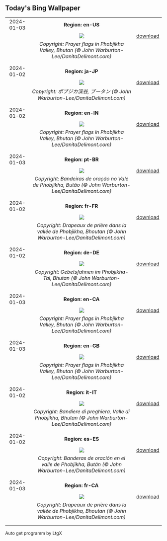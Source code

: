 ## Today's Bing Wallpaper
|      |      |      |
| :----: | :----: | :----: |
|2024-01-03|**Region: en-US**||
||![](https://www.bing.com/th?id=OHR.BhutanSolstice_EN-US7410762908_UHD.jpg&pid=hp&w=1152&h=648&rs=1&c=4)| [download](https://www.bing.com/th?id=OHR.BhutanSolstice_EN-US7410762908_UHD.jpg)|
||*Copyright: Prayer flags in Phobjikha Valley, Bhutan (© John Warburton-Lee/DanitaDelimont.com)*
||
|||
|2024-01-02|**Region: ja-JP**||
||![](https://www.bing.com/th?id=OHR.BhutanSolstice_JA-JP1805849873_UHD.jpg&pid=hp&w=1152&h=648&rs=1&c=4)| [download](https://www.bing.com/th?id=OHR.BhutanSolstice_JA-JP1805849873_UHD.jpg)|
||*Copyright: ポブジカ渓谷, ブータン (© John Warburton-Lee/DanitaDelimont.com)*
||
|||
|2024-01-02|**Region: en-IN**||
||![](https://www.bing.com/th?id=OHR.BhutanSolstice_EN-IN4523335748_UHD.jpg&pid=hp&w=1152&h=648&rs=1&c=4)| [download](https://www.bing.com/th?id=OHR.BhutanSolstice_EN-IN4523335748_UHD.jpg)|
||*Copyright: Prayer flags in Phobjikha Valley, Bhutan (© John Warburton-Lee/DanitaDelimont.com)*
||
|||
|2024-01-03|**Region: pt-BR**||
||![](https://www.bing.com/th?id=OHR.BhutanSolstice_PT-BR0103911356_UHD.jpg&pid=hp&w=1152&h=648&rs=1&c=4)| [download](https://www.bing.com/th?id=OHR.BhutanSolstice_PT-BR0103911356_UHD.jpg)|
||*Copyright: Bandeiras de oração no Vale de Phobjikha, Butão (© John Warburton-Lee/DanitaDelimont.com)*
||
|||
|2024-01-02|**Region: fr-FR**||
||![](https://www.bing.com/th?id=OHR.BhutanSolstice_FR-FR0006679350_UHD.jpg&pid=hp&w=1152&h=648&rs=1&c=4)| [download](https://www.bing.com/th?id=OHR.BhutanSolstice_FR-FR0006679350_UHD.jpg)|
||*Copyright: Drapeaux de prière dans la vallée de Phobjikha, Bhoutan (© John Warburton-Lee/DanitaDelimont.com)*
||
|||
|2024-01-02|**Region: de-DE**||
||![](https://www.bing.com/th?id=OHR.BhutanSolstice_DE-DE0513592693_UHD.jpg&pid=hp&w=1152&h=648&rs=1&c=4)| [download](https://www.bing.com/th?id=OHR.BhutanSolstice_DE-DE0513592693_UHD.jpg)|
||*Copyright: Gebetsfahnen im Phobjikha-Tal, Bhutan (© John Warburton-Lee/DanitaDelimont.com)*
||
|||
|2024-01-03|**Region: en-CA**||
||![](https://www.bing.com/th?id=OHR.BhutanSolstice_EN-CA3332703739_UHD.jpg&pid=hp&w=1152&h=648&rs=1&c=4)| [download](https://www.bing.com/th?id=OHR.BhutanSolstice_EN-CA3332703739_UHD.jpg)|
||*Copyright: Prayer flags in Phobjikha Valley, Bhutan (© John Warburton-Lee/DanitaDelimont.com)*
||
|||
|2024-01-03|**Region: en-GB**||
||![](https://www.bing.com/th?id=OHR.BhutanSolstice_EN-GB3360165069_UHD.jpg&pid=hp&w=1152&h=648&rs=1&c=4)| [download](https://www.bing.com/th?id=OHR.BhutanSolstice_EN-GB3360165069_UHD.jpg)|
||*Copyright: Prayer flags in Phobjikha Valley, Bhutan (© John Warburton-Lee/DanitaDelimont.com)*
||
|||
|2024-01-02|**Region: it-IT**||
||![](https://www.bing.com/th?id=OHR.BhutanSolstice_IT-IT4114371274_UHD.jpg&pid=hp&w=1152&h=648&rs=1&c=4)| [download](https://www.bing.com/th?id=OHR.BhutanSolstice_IT-IT4114371274_UHD.jpg)|
||*Copyright: Bandiere di preghiera, Valle di Phobjikha, Bhutan (© John Warburton-Lee/DanitaDelimont.com)*
||
|||
|2024-01-02|**Region: es-ES**||
||![](https://www.bing.com/th?id=OHR.BhutanSolstice_ES-ES8582320012_UHD.jpg&pid=hp&w=1152&h=648&rs=1&c=4)| [download](https://www.bing.com/th?id=OHR.BhutanSolstice_ES-ES8582320012_UHD.jpg)|
||*Copyright: Banderas de oración en el valle de Phobjikha, Bután (© John Warburton-Lee/DanitaDelimont.com)*
||
|||
|2024-01-03|**Region: fr-CA**||
||![](https://www.bing.com/th?id=OHR.BhutanSolstice_FR-CA9052135514_UHD.jpg&pid=hp&w=1152&h=648&rs=1&c=4)| [download](https://www.bing.com/th?id=OHR.BhutanSolstice_FR-CA9052135514_UHD.jpg)|
||*Copyright: Drapeaux de prière dans la vallée de Phobjikha, Bhoutan (© John Warburton-Lee/DanitaDelimont.com)*
||
|||

Auto get programm by LtgX
